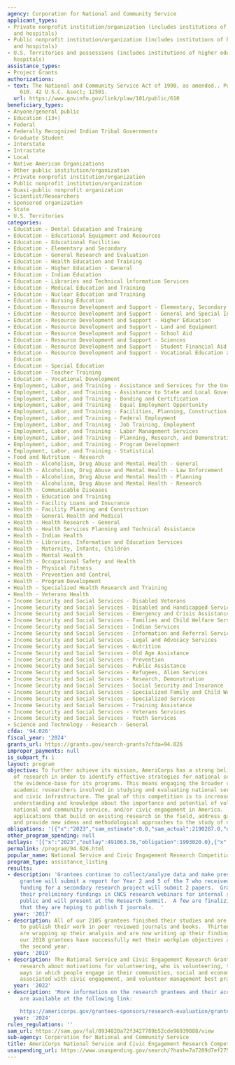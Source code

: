 ```yaml
---
agency: Corporation for National and Community Service
applicant_types:
- Private nonprofit institution/organization (includes institutions of higher education
  and hospitals)
- Public nonprofit institution/organization (includes institutions of higher education
  and hospitals)
- U.S. Territories and possessions (includes institutions of higher education and
  hospitals)
assistance_types:
- Project Grants
authorizations:
- text: The National and Community Service Act of 1990, as amended.. Pub. L. 101,
    610. 42 U.S.C. &sect; 12501.
  url: https://www.govinfo.gov/link/plaw/101/public/610
beneficiary_types:
- Anyone/general public
- Education (13+)
- Federal
- Federally Recognized Indian Tribal Governments
- Graduate Student
- Interstate
- Intrastate
- Local
- Native American Organizations
- Other public institution/organization
- Private nonprofit institution/organization
- Public nonprofit institution/organization
- Quasi-public nonprofit organization
- Scientist/Researchers
- Sponsored organization
- State
- U.S. Territories
categories:
- Education - Dental Education and Training
- Education - Educational Equipment and Resources
- Education - Educational Facilities
- Education - Elementary and Secondary
- Education - General Research and Evaluation
- Education - Health Education and Training
- Education - Higher Education - General
- Education - Indian Education
- Education - Libraries and Technical lnformation Services
- Education - Medical Education and Training
- Education - Nuclear Education and Training
- Education - Nursing Education
- Education - Resource Development and Support - Elementary, Secondary Education
- Education - Resource Development and Support - General and Special Interest Organizations
- Education - Resource Development and Support - Higher Education
- Education - Resource Development and Support - Land and Equipment
- Education - Resource Development and Support - School Aid
- Education - Resource Development and Support - Sciences
- Education - Resource Development and Support - Student Financial Aid
- Education - Resource Development and Support - Vocational Education and Handicapped
  Education
- Education - Special Education
- Education - Teacher Training
- Education - Vocational Development
- Employment, Labor, and Training - Assistance and Services for the Unemployed
- Employment, Labor, and Training - Assistance to State and Local Governments
- Employment, Labor, and Training - Bonding and Certification
- Employment, Labor, and Training - Equal Employment Opportunity
- Employment, Labor, and Training - Facilities, Planning, Construction, and Equipment
- Employment, Labor, and Training - Federal Employment
- Employment, Labor, and Training - Job Training, Employment
- Employment, Labor, and Training - Labor Management Services
- Employment, Labor, and Training - Planning, Research, and Demonstration
- Employment, Labor, and Training - Program Development
- Employment, Labor, and Training - Statistical
- Food and Nutrition - Research
- Health - Alcoholism, Drug Abuse and Mental Health - General
- Health - Alcoholism, Drug Abuse and Mental Health - Law Enforcement
- Health - Alcoholism, Drug Abuse and Mental Health - Planning
- Health - Alcoholism, Drug Abuse and Mental Health - Research
- Health - Communicable Diseases
- Health - Education and Training
- Health - Facility Loans and Insurance
- Health - Facility Planning and Construction
- Health - General Health and Medical
- Health - Health Research - General
- Health - Health Services Planning and Technical Assistance
- Health - Indian Health
- Health - Libraries, Information and Education Services
- Health - Maternity, Infants, Children
- Health - Mental Health
- Health - Occupational Safety and Health
- Health - Physical Fitness
- Health - Prevention and Control
- Health - Program Development
- Health - Specialized Health Research and Training
- Health - Veterans Health
- Income Security and Social Services - Disabled Veterans
- Income Security and Social Services - Disabled and Handicapped Services
- Income Security and Social Services - Emergency and Crisis Assistance
- Income Security and Social Services - Families and Child Welfare Services
- Income Security and Social Services - Indian Services
- Income Security and Social Services - Information and Referral Services
- Income Security and Social Services - Legal and Advocacy Services
- Income Security and Social Services - Nutrition
- Income Security and Social Services - Old Age Assistance
- Income Security and Social Services - Prevention
- Income Security and Social Services - Public Assistance
- Income Security and Social Services - Refugees, Alien Services
- Income Security and Social Services - Research, Demonstration
- Income Security and Social Services - Social Security and Insurance
- Income Security and Social Services - Specialized Family and Child Welfare Services
- Income Security and Social Services - Specialized Services
- Income Security and Social Services - Training Assistance
- Income Security and Social Services - Veterans Services
- Income Security and Social Services - Youth Services
- Science and Technology - Research - General
cfda: '94.026'
fiscal_year: '2024'
grants_url: https://grants.gov/search-grants?cfda=94.026
improper_payments: null
is_subpart_f: 1
layout: program
objective: To further achieve its mission, AmeriCorps has a strong belief in the importance
  of research in order to identify effective strategies for national service and increase
  the evidence-base for its programs. This means engaging the broader community of
  academic researchers involved in studying and evaluating national service, volunteerism,
  and civic infrastructure. The goal of this competition is to increase the nation’s
  understanding and knowledge about the importance and potential of volunteering,
  national and community service, and/or civic engagement in America.  We are seeking
  applications that build on existing research in the field, address gaps in knowledge,
  and provide new ideas and methodological approaches to the study of national service.
obligations: '[{"x":"2023","sam_estimate":0.0,"sam_actual":2190287.0,"usa_spending_actual":8885485.79},{"x":"2024","sam_estimate":0.0,"sam_actual":0.0,"usa_spending_actual":6770978.36},{"x":"2025","sam_estimate":0.0,"sam_actual":0.0,"usa_spending_actual":397859.0}]'
other_program_spending: null
outlays: '[{"x":"2023","outlay":491063.36,"obligation":1993020.0},{"x":"2024","outlay":0.0,"obligation":0.0},{"x":"2025","outlay":0.0,"obligation":0.0}]'
permalink: /program/94.026.html
popular_name: National Service and Civic Engagement Research Competition 94.026
program_type: assistance_listing
results:
- description: 'Grantees continue to collect/analyze data and make presentations.  Each
    grantee will submit a report for Year 2 and 5 of the 7 who received supplemental
    funding for a secondary research project will submit 2 papers.  Grantees are presenting
    their preliminary findings in CNCS research webinars for internal staff and the
    public and will present at the Research Summit.  A few are finalizing white papers
    that they are hoping to publish I journals.  '
  year: '2017'
- description: All of our 2105 grantees finished their studies and are attempting
    to publish their work in peer reviewed journals and books.  Thirteen 2017 grantees
    are wrapping up their analysis and are now writing up their findings.  All of
    our 2018 grantees have successfully met their workplan objectives and moving into
    the second year.
  year: '2019'
- description: The National Service and Civic Engagement Research Grant Program sponsors
    research about motivations for volunteering, who is volunteering, the different
    ways in which people engage in their communities, social and economic outcomes
    associated with civic engagement, and volunteer management best practices.
  year: '2022'
- description: 'More information on the research grantees and their accomplishments
    are available at the following link:

    https://americorps.gov/grantees-sponsors/research-evaluation/grantee-profiles'
  year: '2024'
rules_regulations: ''
sam_url: https://sam.gov/fal/0934820a72f3427789b52cde96939088/view
sub-agency: Corporation for National and Community Service
title: AmeriCorps National Service and Civic Engagement Research Competition 94.026
usaspending_url: https://www.usaspending.gov/search/?hash=7a7209d7ef275d8105c4f4bcf6e0057a
---
```

